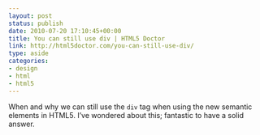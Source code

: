 ```yaml
---
layout: post
status: publish
date: 2010-07-20 17:10:45+00:00
title: You can still use div | HTML5 Doctor
link: http://html5doctor.com/you-can-still-use-div/
type: aside
categories:
- design
- html
- html5
---
```


When and why we can still use the `div` tag when using the new semantic elements in HTML5. I’ve wondered about this; fantastic to have a solid answer.
